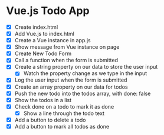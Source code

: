 # Vue.js Todo App

- [x] Create index.html
- [x] Add Vue.js to index.html
- [x] Create a Vue instance in app.js
- [x] Show message from Vue instance on page
- [x] Create New Todo Form
- [x] Call a function when the form is submitted
- [x] Create a string property on our data to store the user input
  - [x] Watch the property change as we type in the input
- [x] Log the user input when the form is submitted
- [x] Create an array property on our data for todos
- [x] Push the new todo into the todos array, with done: false
- [x] Show the todos in a list
- [x] Check done on a todo to mark it as done
  - [x] Show a line through the todo text
- [x] Add a button to delete a todo
- [x] Add a button to mark all todos as done
